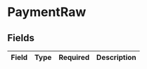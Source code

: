 # PaymentRaw


## Fields

| Field       | Type        | Required    | Description |
| ----------- | ----------- | ----------- | ----------- |